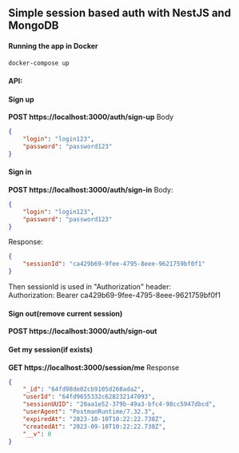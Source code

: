 ## Simple session based auth with NestJS and MongoDB

#### Running the app in Docker

```bash
docker-compose up
```

#### API:
#### Sign up
**POST https://localhost:3000/auth/sign-up**
Body
```json
{
    "login": "login123",
    "password": "password123"
}
```
#### Sign in
**POST https://localhost:3000/auth/sign-in**
Body:
```json
{
    "login": "login123", 
    "password": "password123"
}
```
Response:
```json
{
    "sessionId": "ca429b69-9fee-4795-8eee-9621759bf0f1"
}
```
Then sessionId is used in "Authorization" header:<br>
Authorization: Bearer ca429b69-9fee-4795-8eee-9621759bf0f1
#### Sign out(remove current session)
**POST https://localhost:3000/auth/sign-out**

#### Get my session(if exists)
**GET https://localhost:3000/session/me**
Response
```json
{
    "_id": "64fd98de02cb9105d268ada2",
    "userId": "64fd9655332c628232147093",
    "sessionUUID": "20aa1e52-379b-49a3-bfc4-98cc5947dbcd",
    "userAgent": "PostmanRuntime/7.32.3",
    "expiredAt": "2023-10-10T10:22:22.738Z",
    "createdAt": "2023-09-10T10:22:22.738Z",
    "__v": 0
}
```

